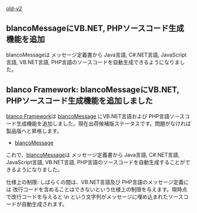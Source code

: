 [old-v2](ig061109-orig.html)

## blancoMessageにVB.NET, PHPソースコード生成機能を追加

blancoMessageは メッセージ定義書から Java言語, C#.NET言語, JavaScript言語, VB.NET言語, PHP言語のソースコードを自動生成できるようになりました。


## blanco Framework: blancoMessageにVB.NET, PHPソースコード生成機能を追加しました

[blanco Framework](http://www.igapyon.jp/blanco/blanco.ja.html)は [blancoMessage](http://www.igapyon.jp/blanco/blancomessage.html) にVB.NET言語および PHP言語ソースコード生成機能を追加しました。現在出荷候補版ステータスです。問題がなければ製品版へと昇格します。

* [blancoMessage](http://www.igapyon.jp/blanco/blancomessage.html)

これで、[blancoMessage](http://www.igapyon.jp/blanco/blancomessage.html)は メッセージ定義書から Java言語, C#.NET言語, JavaScript言語, VB.NET言語, PHP言語のソースコードを自動生成することができるようになりました。

仕様上の制限: しばらくの間は、VB.NET言語及び PHP言語のメッセージ定義には 改行コードを含めることはできないという仕様上の制限を与えます。現時点で改行コードを与えると
\n という文字列がメッセージに埋め込まれたソースコードが自動生成されます。